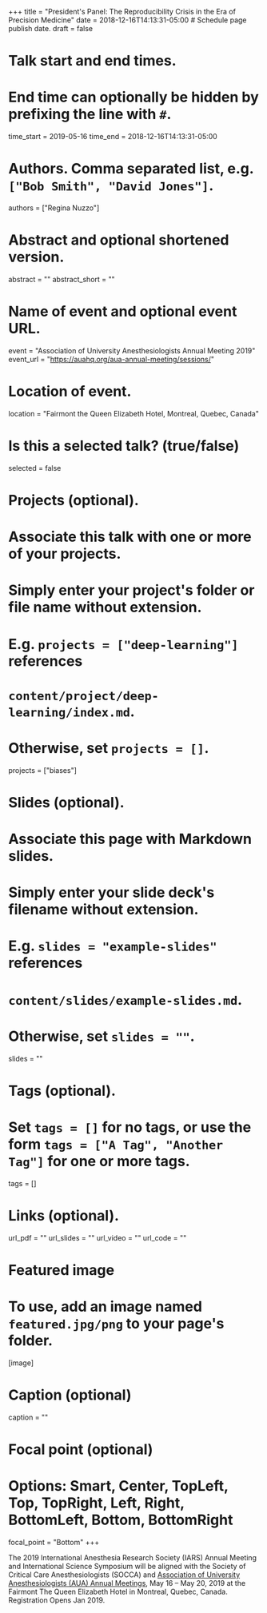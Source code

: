 +++
title = "President's Panel: The Reproducibility Crisis in the Era of Precision Medicine"
date = 2018-12-16T14:13:31-05:00  # Schedule page publish date.
draft = false

# Talk start and end times.
#   End time can optionally be hidden by prefixing the line with `#`.
time_start = 2019-05-16
time_end = 2018-12-16T14:13:31-05:00

# Authors. Comma separated list, e.g. `["Bob Smith", "David Jones"]`.
authors = ["Regina Nuzzo"]

# Abstract and optional shortened version.
abstract = ""
abstract_short = ""

# Name of event and optional event URL.
event = "Association of University Anesthesiologists Annual Meeting 2019"
event_url = "https://auahq.org/aua-annual-meeting/sessions/"

# Location of event.
location = "Fairmont the Queen Elizabeth Hotel, Montreal, Quebec, Canada"

# Is this a selected talk? (true/false)
selected = false

# Projects (optional).
#   Associate this talk with one or more of your projects.
#   Simply enter your project's folder or file name without extension.
#   E.g. `projects = ["deep-learning"]` references
#   `content/project/deep-learning/index.md`.
#   Otherwise, set `projects = []`.
projects = ["biases"]

# Slides (optional).
#   Associate this page with Markdown slides.
#   Simply enter your slide deck's filename without extension.
#   E.g. `slides = "example-slides"` references
#   `content/slides/example-slides.md`.
#   Otherwise, set `slides = ""`.
slides = ""

# Tags (optional).
#   Set `tags = []` for no tags, or use the form `tags = ["A Tag", "Another Tag"]` for one or more tags.
tags = []

# Links (optional).
url_pdf = ""
url_slides = ""
url_video = ""
url_code = ""

# Featured image
# To use, add an image named `featured.jpg/png` to your page's folder.
[image]
  # Caption (optional)
  caption = ""

  # Focal point (optional)
  # Options: Smart, Center, TopLeft, Top, TopRight, Left, Right, BottomLeft, Bottom, BottomRight
  focal_point = "Bottom"
+++

The 2019 International Anesthesia Research Society (IARS) Annual Meeting and International Science Symposium will be aligned with the Society of Critical Care Anesthesiologists (SOCCA) and [Association of University Anesthesiologists (AUA) Annual Meetings](https://auahq.org/aua-annual-meeting/), May 16 – May 20, 2019 at the Fairmont The Queen Elizabeth Hotel in Montreal, Quebec, Canada.
Registration Opens Jan 2019.
